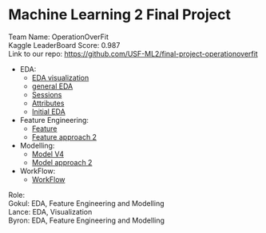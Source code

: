 # Machine Learning 2 Final Project

Team Name: OperationOverFit   
Kaggle LeaderBoard Score: 0.987  
Link to our repo: https://github.com/USF-ML2/final-project-operationoverfit  

* EDA:
	- [EDA visualization](https://github.com/USF-ML2/final-project-operationoverfit/blob/master/EDA/Visualizations.ipynb)
	- [general EDA](https://github.com/USF-ML2/final-project-operationoverfit/blob/master/EDA/EDA.ipynb)
	- [Sessions](https://github.com/USF-ML2/final-project-operationoverfit/blob/master/EDA/Sessions.ipynb)
	- [Attributes](https://github.com/USF-ML2/final-project-operationoverfit/blob/master/data_loading/Atrributes.ipynb)
	- [Initial EDA](https://github.com/USF-ML2/final-project-operationoverfit/blob/master/data_loading/LoadData.ipynb)
* Feature Engineering:
	- [Feature](https://github.com/USF-ML2/final-project-operationoverfit/blob/master/data_loading/Sessions.ipynb)
	- [Feature approach 2](https://github.com/USF-ML2/final-project-operationoverfit/blob/master/byron/WorkFlow.ipynb)
* Modelling:
	- [Model V4](https://github.com/USF-ML2/final-project-operationoverfit/blob/master/models/Modelv4.ipynb)
	- [Model approach 2](https://github.com/USF-ML2/final-project-operationoverfit/blob/master/byron/WorkFlow.ipynb)
* WorkFlow:
	- [WorkFlow](https://github.com/USF-ML2/final-project-operationoverfit/blob/master/byron/WorkFlow2.ipynb)


Role:  
Gokul: EDA, Feature Engineering and Modelling  
Lance: EDA, Visualization  
Byron: EDA, Feature Engineering and Modelling 
